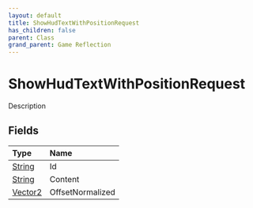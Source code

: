 ```yaml
---
layout: default
title: ShowHudTextWithPositionRequest
has_children: false
parent: Class
grand_parent: Game Reflection
---
```

# ShowHudTextWithPositionRequest
Description 

## Fields

| Type | Name |
|:----------|:--------------|
| [String](/riftbreaker-wiki/docs/game-reflection/components/string/) | Id |
| [String](/riftbreaker-wiki/docs/game-reflection/components/string/) | Content |
| [Vector2](/riftbreaker-wiki/docs/game-reflection/classes/vector2/) | OffsetNormalized |

